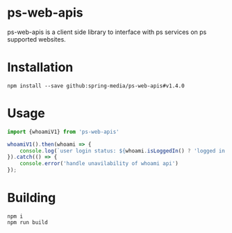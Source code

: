 # ps-web-apis

ps-web-apis is a client side library to interface with ps services on ps supported websites.

# Installation

`npm install --save github:spring-media/ps-web-apis#v1.4.0`

# Usage

```javascript
import {whoamiV1} from 'ps-web-apis'

whoamiV1().then(whoami => {
    console.log(`user login status: ${whoami.isLoggedIn() ? 'logged in' : 'logged out'}`)
}).catch(() => {
    console.error('handle unavilability of whoami api')
});
```

# Building

```
npm i 
npm run build
```
